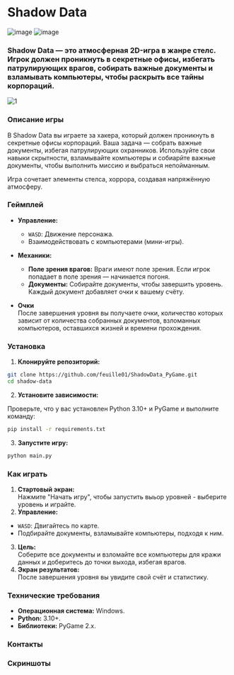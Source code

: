 # Shadow Data
![image](https://github.com/user-attachments/assets/1fee39c3-74aa-4cff-a3a1-226b64a4517b)
![image](https://github.com/user-attachments/assets/27390e28-f873-4178-b83a-d8ee6f438707)

### Shadow Data — это атмосферная 2D-игра в жанре стелс. Игрок должен проникнуть в секретные офисы, избегать патрулирующих врагов, собирать важные документы и взламывать компьютеры, чтобы раскрыть все тайны корпораций.

![1](https://github.com/user-attachments/assets/f3224ce8-4d5f-4e2e-8bcb-161c9c001c66)



### Описание игры
В Shadow Data вы играете за хакера, который должен проникнуть в секретные офисы корпораций. Ваша задача — собрать важные документы, избегая патрулирующих охранников. Используйте свои навыки скрытности, взламывайте компьютеры и собиарйте важные документы, чтобы выполнить миссию и выбраться непойманным.

Игра сочетает элементы стелса, хоррора, создавая напряжённую атмосферу.
### **Геймплей**  
- **Управление:**  
  - `WASD`: Движение персонажа.  
  - Взаимодействовать с компьютерами (мини-игры).  
- **Механики:**  
  - **Поле зрения врагов:** Враги имеют поле зрения. Если игрок попадает в поле зрения — начинается погоня.  
  - **Документы:** Собирайте документы, чтобы завершить уровень. Каждый документ добавляет очки к вашему счёту.  

- **Очки**  
  После завершения уровня вы получаете очки, количество которых зависит от количества собранных документов, взломанных компьютеров, оставшихся жизней и времени прохождения.  

### **Установка**  
1. **Клонируйте репозиторий:**  
  ```bash
  git clone https://github.com/feuille01/ShadowData_PyGame.git
  cd shadow-data
  ```
2. **Установите зависимости:**

  Проверьте, что у вас установлен Python 3.10+ и PyGame и выполните команду:
  ```bash
  pip install -r requirements.txt
  ```
3. **Запустите игру:**
  ```bash
  python main.py
  ```
### Как играть
1. **Стартовый экран:**  
   Нажмите "Начать игру", чтобы запустить выьор уровней - выберите уровень и играйте.
2. **Управление:**  
- `WASD`: Двигайтесь по карте.  
- Подбирайте документы, взламывайте компьютеры, подходя к ним.  
3. **Цель:**  
Соберите все документы и взломайте все компьютеры для кражи данных и доберитесь до точки выхода, избегая врагов.
4. **Экран результатов:**  
После завершения уровня вы увидите свой счёт и статистику.

### Технические требования  
- **Операционная система:** Windows.  
- **Python:** 3.10+.  
- **Библиотеки:** PyGame 2.x.


### Контакты

### Скриншоты

